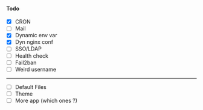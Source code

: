 #### Todo

-   [X] CRON
-   [ ] Mail
-   [x] Dynamic env var
-   [x] Dyn nginx conf
-   [ ] SSO/LDAP
-   [ ] Health check
-   [ ] Fail2ban
-   [ ] Weird username

---

-   [ ] Default Files
-   [ ] Theme
-   [ ] More app (which ones ?)
